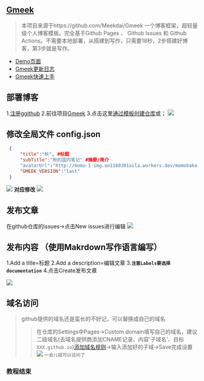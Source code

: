 [Gmeek](https://github.com/Meekdai/Gmeek)
---
>本项目来源于https://github.com/Meekdai/Gmeek
>一个博客框架，超轻量级个人博客模板。完全基于Github Pages 、 Github Issues 和 Github Actions。不需要本地部署，从搭建到写作，只需要18秒，2步搭建好博客，第3步就是写作。
 - [Demo页面](http://meekdai.github.io/)
 - [Gmeek更新日志](https://meekdai.github.io/post/Gmeek-geng-xin-ri-zhi.html)
 - [Gmeek快速上手](https://blog.meekdai.com/post/Gmeek-kuai-su-shang-shou.html)
 
## 部署博客
1.[注册ggithub](https://github.com/)
2.前往项目[Gmeek](https://github.com/Meekdai/Gmeek)
3.点击这里[通过模板创建仓库](https://github.com/new?template_name=Gmeek-template&template_owner=Meekdai)或；
![](http://momo-1-img.ao1160301aila.workers.dev/%E5%B1%8F%E5%B9%95%E6%88%AA%E5%9B%BE%202025-04-12%20191353.png)

## 修改全局文件 config.json
``` config.json
 {
     "title":"秋", #标题
     "subTitle":"秋的国内笔记" #摘要/简介
     "avatarUrl":"http://momo-1-img.ao1160301aila.workers.dev/momobako.png", #头像/图标
     "GMEEK_VERSION":"last"
 }
```
![](http://momo-1-img.ao1160301aila.workers.dev/%E5%B1%8F%E5%B9%95%E6%88%AA%E5%9B%BE%202025-04-12%20192756.png)
**对应修改**
![](http://momo-1-img.ao1160301aila.workers.dev/%E5%B1%8F%E5%B9%95%E6%88%AA%E5%9B%BE%202025-04-12%20193231.png)

## 发布文章
在github仓库的issues->点击New issues进行编辑
![](http://momo-1-img.ao1160301aila.workers.dev/%E5%B1%8F%E5%B9%95%E6%88%AA%E5%9B%BE%202025-04-12%20193516.png)

## 发布内容 （使用Makrdown写作语言编写）
1.Add a title=标题
2.Add a description=编辑文章
3.**`注意Labels要选择documentation`**
4.点击Create发布文章

![](http://momo-1-img.ao1160301aila.workers.dev/%E5%B1%8F%E5%B9%95%E6%88%AA%E5%9B%BE%202025-04-12%20194207.png)


域名访问
---
>github提供的域名还是蛮长的不好记，可以替换成自己的域名
>>在仓库的Settings中Pages->Custom domain填写自己的域名，建议二级域名(去域名提供商添加CNAME记录、内容'子域名'、目标``XXX.github.io``)[添加域名规则](https://docs.github.com/pages/configuring-a-custom-domain-for-your-github-pages-site)->输入添加好的子域->Save完成设置
![](http://momo-1-img.ao1160301aila.workers.dev/%E5%B1%8F%E5%B9%95%E6%88%AA%E5%9B%BE%202025-04-12%20195536.png)
`一会儿就可以访问了`

### 教程结束